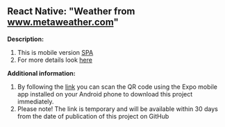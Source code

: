## React Native: "Weather from www.metaweather.com"

**Description:** 

1. This is mobile version [SPA](https://aspreactweather.web.app/) 
2. For more details look [here](https://github.com/sxidsvit/react-weather/blob/master/README.md)

**Additional information:** 

1. By following the [link](https://expo.io/@sxidsvit/react-weather-mobile)
you can scan the QR code using the Expo mobile app
installed on your Android phone to download this project immediately.
2. Please note! The link is temporary and will be available within 30 days from the date of publication of this project on GitHub
